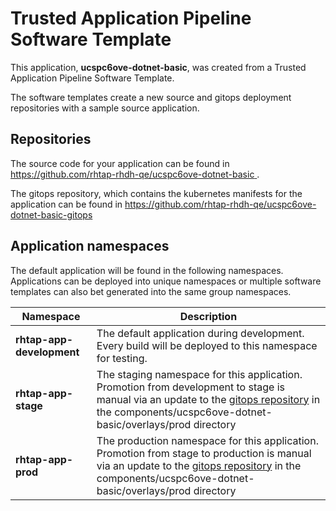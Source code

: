 # Trusted Application Pipeline Software Template

This application, **ucspc6ove-dotnet-basic**, was created from a Trusted Application Pipeline Software Template.

The software templates create a new source and gitops deployment repositories with a sample source application. 

## Repositories

The source code for your application can be found in [https://github.com/rhtap-rhdh-qe/ucspc6ove-dotnet-basic ](https://github.com/rhtap-rhdh-qe/ucspc6ove-dotnet-basic ).
 
The gitops repository, which contains the kubernetes manifests for the application can be found in 
[https://github.com/rhtap-rhdh-qe/ucspc6ove-dotnet-basic-gitops ](https://github.com/rhtap-rhdh-qe/ucspc6ove-dotnet-basic-gitops ) 

## Application namespaces 

The default application will be found in the following namespaces. Applications can be deployed into unique namespaces or multiple software templates can also bet generated into the same group namespaces.  

|  Namespace   |  Description   |  
| -------- | -------- |   
| **rhtap-app-development** | The default application during development. Every build will be deployed to this namespace for testing. | 
| **rhtap-app-stage** | The staging namespace for this application. Promotion from development to stage is manual via an update to the [gitops repository](https://github.com/rhtap-rhdh-qe/ucspc6ove-dotnet-basic-gitops ) in the components/ucspc6ove-dotnet-basic/overlays/prod directory |  
| **rhtap-app-prod** | The production namespace for this application. Promotion from stage to production is manual via an update to the [gitops repository](https://github.com/rhtap-rhdh-qe/ucspc6ove-dotnet-basic-gitops ) in the components/ucspc6ove-dotnet-basic/overlays/prod directory | 